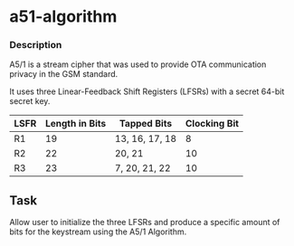 # a51-algorithm

### Description

A5/1 is a stream cipher that was used to provide OTA communication privacy in the GSM standard.

It uses three Linear-Feedback Shift Registers (LFSRs) with a secret 64-bit secret key.

| LSFR | Length in Bits |   Tapped Bits   | Clocking Bit |
| ---- | -------------- |   -----------   | ------------ |
| R1   | 19             | 13, 16, 17, 18  | 8            |
| R2   | 22             | 20, 21          | 10           |
| R3   | 23             | 7, 20, 21, 22   | 10           |

## Task
Allow user to initialize the three LFSRs and produce a specific amount of bits for the keystream using the A5/1 Algorithm.
